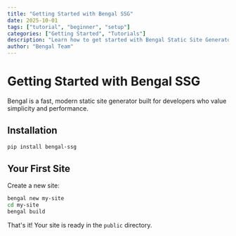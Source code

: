 ```yaml
---
title: "Getting Started with Bengal SSG"
date: 2025-10-01
tags: ["tutorial", "beginner", "setup"]
categories: ["Getting Started", "Tutorials"]
description: "Learn how to get started with Bengal Static Site Generator"
author: "Bengal Team"
---
```


# Getting Started with Bengal SSG

Bengal is a fast, modern static site generator built for developers who value simplicity and performance.

## Installation

```bash
pip install bengal-ssg
```

## Your First Site

Create a new site:

```bash
bengal new my-site
cd my-site
bengal build
```

That's it! Your site is ready in the `public` directory.

